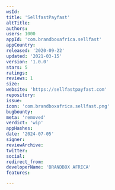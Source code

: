 ```yaml
---
wsId: 
title: 'SellfastPayfast'
altTitle: 
authors: 
users: 1000
appId: 'com.brandboxafrica.sellfast'
appCountry: 
released: '2020-09-22'
updated: '2021-03-15'
version: '1.0.0'
stars: 5
ratings: 
reviews: 1
size: 
website: 'https://sellfastpayfast.com'
repository: 
issue: 
icon: 'com.brandboxafrica.sellfast.png'
bugbounty: 
meta: 'removed'
verdict: 'wip'
appHashes: 
date: '2024-07-05'
signer: 
reviewArchive: 
twitter: 
social: 
redirect_from: 
developerName: 'BRANDBOX AFRICA'
features: 

---
```


